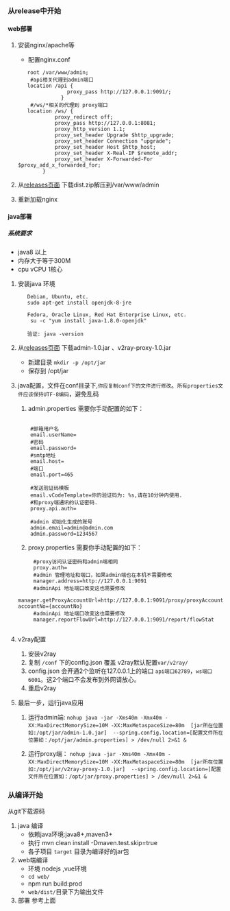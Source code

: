 
 ### 从release中开始
 #### web部署
  
   1. 安装nginx/apache等
      * 配置nginx.conf

      ```
         root /var/www/admin;  
          #api相关代理到admin端口
         location /api {
                      proxy_pass http://127.0.0.1:9091/;
                    }
          #/ws/*相关的代理到 proxy端口  
         location /ws/ {
                  proxy_redirect off;
                  proxy_pass http://127.0.0.1:8081;
                  proxy_http_version 1.1;
                  proxy_set_header Upgrade $http_upgrade;
                  proxy_set_header Connection "upgrade";
                  proxy_set_header Host $http_host;
                  proxy_set_header X-Real-IP $remote_addr;
                  proxy_set_header X-Forwarded-For $proxy_add_x_forwarded_for;
              } 
      ```
   2. 从[releases页面](https://github.com/master-coder-ll/v2ray-web-manager/releases) 下载dist.zip解压到/var/www/admin
  
   3. 重新加载nginx  
  #### java部署
  ##### 系统要求
   * java8 以上
   * 内存大于等于300M
   * cpu vCPU 1核心
     
   1. 安装java 环境
     
      ```
         Debian, Ubuntu, etc.
         sudo apt-get install openjdk-8-jre
      
         Fedora, Oracle Linux, Red Hat Enterprise Linux, etc.
          su -c "yum install java-1.8.0-openjdk"
        
         验证: java -version
        ```
   
   2. 从[releases页面](https://github.com/master-coder-ll/v2ray-web-manager/releases) 下载admin-1.0.jar 、v2ray-proxy-1.0.jar
        * 新建目录 `mkdir -p /opt/jar`  
        * 保存到 /opt/jar
        
   3. java配置，文件在conf目录下,`你应复制conf下的文件进行修改`。`所有properties文件应该保持UTF-8编码`，避免乱码
      1. admin.properties 需要你手动配置的如下：
        ```
        
            #邮箱用户名
            email.userName=
            #密码
            email.password=
            #smtp地址
            email.host=
            #端口
            email.port=465
            
            #发送验证码模板
            email.vCodeTemplate=你的验证码为: %s,请在10分钟内使用.
            #和proxy端通讯的认证密码.
            proxy.api.auth=
            
            #admin 初始化生成的账号
            admin.email=admin@admin.com
            admin.password=1234567

        ```
      2. proxy.properties 需要你手动配置的如下：
       ```
            #proxy访问认证密码和admin端相同
            proxy.auth=
            #admin 管理地址和端口，如果admin端也在本机不需要修改
            manager.address=http://127.0.0.1:9091
            #adminApi 地址端口改变这也需要修改
            manager.getProxyAccountUrl=http://127.0.0.1:9091/proxy/proxyAccount/ac?accountNo={accountNo}
            #adminApi 地址端口改变这也需要修改
            manager.reportFlowUrl=http://127.0.0.1:9091/report/flowStat

      
      ```
   4. v2ray配置
       1. 安装v2ray
       2. 复制 `/conf` 下的config.json 覆盖 v2ray默认配置`var/v2ray/`
       3. config.json 会开通2个监听在127.0.0.1上的端口 `api端口62789`，`ws端口 6001`。这2个端口不会发布到外网请放心。
       4. 重启v2ray   
   5. 最后一步，运行java应用
       1. 运行admin端: `nohup java -jar -Xms40m -Xmx40m -XX:MaxDirectMemorySize=10M -XX:MaxMetaspaceSize=80m  [jar所在位置如:/opt/jar/admin-1.0.jar] 
         --spring.config.location=[配置文件所在位置如：/opt/jar/admin.properties] > /dev/null 2>&1 &`
       
       2. 运行proxy端： `nohup java -jar -Xms40m -Xmx40m -XX:MaxDirectMemorySize=10M -XX:MaxMetaspaceSize=80m  [jar所在位置如:/opt/jar/v2ray-proxy-1.0.jar] 
                            --spring.config.location=[配置文件所在位置如：/opt/jar/proxy.properties] > /dev/null 2>&1 &`
       

 ### 从编译开始
 
 从git下载源码
 1. java 编译
    * 依赖java环境:java8+,maven3+
    * 执行 mvn clean install -Dmaven.test.skip=true
    * 各子项目 `target` 目录为编译好的jar包
 2. web端编译
    * 环境 nodejs ,vue环境
    * `cd web/ `  
    * npm run build:prod
    * `web/dist/`目录下为输出文件
 3. 部署 参考上面
 